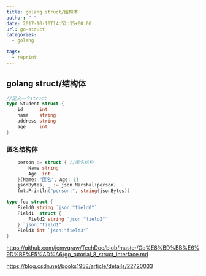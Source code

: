 ```yaml
---
title: golang struct/结构体
author: "-"
date: 2017-10-10T14:52:35+00:00
url: go-struct
categories:
  - golang

tags:
  - reprint
---
```

## golang struct/结构体
```go
//定义一个struct
type Student struct {
    id      int
    name    string
    address string
    age     int
}
```

### 匿名结构体
```go
    person := struct { //匿名结构
        Name string
        Age  int
    }{Name: "匿名", Age: 1}
    jsonBytes, _ := json.Marshal(person)
    fmt.Println("person:", string(jsonBytes))
```

```go
type foo struct {
    Field0 string `json:"field0"`
    Field1  struct {
        Field2 string `json:"field2"`
    } `json:"field1"`
    Field3 int `json:"field3"`
}
```

https://github.com/jemygraw/TechDoc/blob/master/Go%E8%BD%BB%E6%9D%BE%E5%AD%A6/go_tutorial_8_struct_interface.md
  
https://blog.csdn.net/books1958/article/details/22720033
